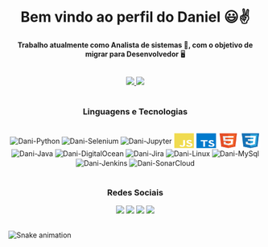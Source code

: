 <h1 align="center" ><b>Bem vindo ao perfil do Daniel</b> 😃✌️</h1>


<p align="center"><b>Trabalho atualmente como Analista de sistemas 🧐, com o objetivo de migrar para Desenvolvedor</b> 🖥️</p>


</br>


<div align="center">
        <a href="https://github.com/Daniel-Silva97">
        <img height="180em" src="https://github-readme-stats.vercel.app/api?username=Daniel-Silva97&show_icons=true&theme=react&include_all_commits=true&count_private=true"/>
        <img height="180em" src="https://github-readme-stats.vercel.app/api/top-langs/?username=Daniel-Silva97&layout=compact&langs_count=7&theme=react"></a>
</div>


</br>


<h3 align="center"><b>Linguagens e Tecnologias</b></h3>

<div style="display: inline_block" align="center"><br>
        <img align="center" title="Python" alt="Dani-Python" height="30" width="40" src="https://user-images.githubusercontent.com/83096774/160290317-84bf5f44-09ab-4ade-a62b-98cfd921c57c.svg">
        <img align="center" title="Selenium" alt="Dani-Selenium" height="30" width="40" src="https://user-images.githubusercontent.com/83096774/160290148-870ab7ea-be71-4ab4-8c81-797d7d0b31e8.svg">
        <img align="center" title="Jupyter" alt="Dani-Jupyter" height="30" width="40" src="https://user-images.githubusercontent.com/83096774/160288042-63fef620-419a-49a9-8358-1a5f5f0e1289.svg">
        <img align="center" title="JavaScript" alt="Dani-Js" height="30" width="40" src="https://raw.githubusercontent.com/devicons/devicon/master/icons/javascript/javascript-plain.svg">
        <img align="center" title="TypeScript" alt=Dani-TypeScript" height="30" width="40" src="https://raw.githubusercontent.com/devicons/devicon/master/icons/typescript/typescript-plain.svg">
        <img align="center" title="HTML" alt="Dani-HTML" height="30" width="40" src="https://raw.githubusercontent.com/devicons/devicon/master/icons/html5/html5-original.svg">
        <img align="center" title="CSS" alt="Dani-CSS" height="30" width="40" src="https://raw.githubusercontent.com/devicons/devicon/master/icons/css3/css3-original.svg">
        <img align="center" title="Java" alt="Dani-Java" height="30" width="40" src="https://user-images.githubusercontent.com/83096774/160287932-05167deb-93cc-42dc-9515-3373c6f21358.svg">
        <img align="center" title="Digital Ocean" alt="Dani-DigitalOcean" height="30" width="40" src="https://user-images.githubusercontent.com/83096774/160290582-00fc6fac-be6c-4220-97df-480cf7c698d0.svg">
        <img align="center" title="Jira" alt="Dani-Jira" height="30" width="40" src="https://user-images.githubusercontent.com/83096774/160290624-aef51350-f4c0-428a-a026-b0683526afcb.svg">
        <img align="center" title="Linux" alt="Dani-Linux" height="30" width="40" src="https://user-images.githubusercontent.com/83096774/160290053-b5240661-36f8-47ba-84c1-95956d91124d.svg">
        <img align="center" title="MySQL" alt="Dani-MySql" height="30" width="40" src="https://user-images.githubusercontent.com/83096774/160290652-647b4424-e4a8-404a-bde3-d945edb6a79c.svg">
        <img align="center" title="Jenkins" alt="Dani-Jenkins" height="30" width="40" src="https://user-images.githubusercontent.com/83096774/160290804-5d2bc719-b085-4208-a369-94b5a4d18ae1.svg"> 
        <img align="center" title="SonarCloud" alt="Dani-SonarCloud" height="30" width="40" src="https://user-images.githubusercontent.com/83096774/160928855-76e3c2f4-f6cb-4f48-8bf4-1729a350c75f.svg">          
</div>



</br>


<h3 align="center"><b>Redes Sociais</b></h3>
<div align="center">
        <a href="https://wa.me/5511963826283" target="_blank"><img src="https://img.shields.io/badge/WhatsApp-25D366?style=for-the-![Uploading sonarqube.svg…]()
badge&logo=whatsapp&logoColor=white"></a>           
        <a href = "mailto:danielsp699@gmail.com"><img src="https://img.shields.io/badge/Gmail-D14836?style=for-the-badge&logo=gmail&logoColor=white" target="_blank"></a>
        <a href="https://www.linkedin.com/in/danielspedro/" {target="_blank"}><img src="https://img.shields.io/badge/-LinkedIn-%230077B5?style=for-the-badge&logo=linkedin&logoColor=white"></a> 
        <a href="https://github.com/Daniel-Silva97" target="_blank"><img src="https://img.shields.io/badge/GitHub-100000?style=for-the-badge&logo=github&logoColor=white"></a> 
</div>


</br>

![Snake animation](https://github.com/Daniel-Silva97/Daniel-Silva97/blob/output/github-contribution-grid-snake.svg)





